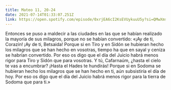 ```yaml
---
title: Mateo 11, 20-24
date: 2021-07-14T01:33:07.251Z
link: https://open.spotify.com/episode/0xrjEA6cI2KsEVUykuuU5y?si=QMwXmssMSQ6lyMg1SmQU0w&utm_source=copy-link&dl_branch=1
---
```

Entonces se puso a maldecir a las ciudades en las que se habían realizado la mayoría de sus milagros, porque no se habían convertido: «¡Ay de ti, Corazín! ¡Ay de ti, Betsaida! Porque si en Tiro y en Sidón se hubieran hecho los milagros que se han hecho en vosotras, tiempo ha que en sayal y ceniza se habrían convertido. Por eso os digo que el día del Juicio habrá menos rigor para Tiro y Sidón que para vosotras. Y tú, Cafarnaúm, ¿hasta el cielo te vas a encumbrar? ¡Hasta el Hades te hundirás! Porque si en Sodoma se hubieran hecho los milagros que se han hecho en ti, aún subsistiría el día de hoy. Por eso os digo que el día del Juicio habrá menos rigor para la tierra de Sodoma que para ti.»